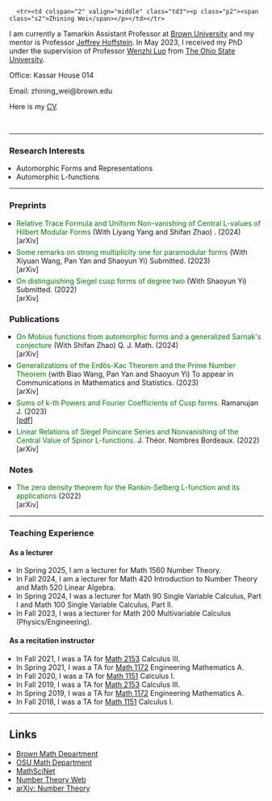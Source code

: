 <html><head>

<script async src="https://www.googletagmanager.com/gtag/js?id=G-JQYT632GPP"></script> <script> window.dataLayer = window.dataLayer || []; function gtag(){dataLayer.push(arguments);} gtag('js', new Date()); gtag('config', 'G-JQYT632GPP'); </script> <title>Zhining Wei</title> <style type="text/css" media="all"> div.block { padding: 0 2em 1ex 2em; line-height: 1.2em; } ul { margin: 0 0 0 1em; padding: 0; } .simplelist { padding: 0pt 5pt 0pt 0pt; list-style-type: none; margin: 0; } li.title { list-style-type: square; margin-top: 6px; } span.title { color: #008000; } li.journal { list-style-type: none; } li.pdf { font-size: 90%; list-style-type: none; } li.instructor { list-style-type: none; margin-top: 6px; } li.grading { list-style-type: none; margin-top: 6px; } .paper { font-style: italic; } .coauthor { font-variant: small-caps; } p.clear { margin: 0; padding: 0; clear: both; } #main { color: black; padding: 10pt 15pt 10pt 15pt; margin: 0pt; line-height: 1.2em; } #repseminar { background-color: lightsalmon; text-align: center; padding: 2pt 5pt 3pt 5px; margin: 0; border: thin red solid; line-height: 1em; width: 150px; height: 45px; color: black; } #conference { background-color: #6CC417; text-align: center; padding: 2pt 5pt 3pt 5px; margin: 0 10px 0 40px; border: thin #006600 solid; line-height: 1em; width: 150px; color: black; } a.ou { color: black; text-decoration: none; } a.ou:hover { color: black; text-decoration: underline; } </style>


</head>
<body>

 <tbody>
        
      <tr><td colspan="2" valign="middle" class="td3"><p class="p2"><span class="s2">Zhining Wei</span></p></td></tr>

 <tr><td valign="middle" class="td4"><p class="p3"><span class="s2">I am currently a Tamarkin Assistant Professor at <a href="http://www.brown.edu/">Brown University</a> and  my mentor is Professor <a href="https://www.brown.edu/academics/math/people/jeffrey-hoffstein">Jeffrey Hoffstein</a>. In May 2023, I received my PhD under the supervision of Professor <a href="https://people.math.osu.edu/luo.43/">Wenzhi Luo</a> from <a href="https://www.osu.edu/">The Ohio State University</a>.</span></p></td></tr> 

 <tr><td valign="middle" class="td4"><p class="p3"><span class="s2">Office: Kassar House 014</span></p></td></tr>
 <tr><td valign="middle" class="td4"><p class="p3"><span class="s2">Email: zhining_wei@brown.edu</span></p></td></tr>

 <tr><td valign="middle" class="td4"><p class="p3"><span class="s2">Here is my <a href="https://weizhining.github.io/CurriculumVitaeZhiningWei2024.pdf">CV</a>. </span></p></td></tr>

</tbody>
       

<p class="p4"><span class="s1"></span><br></p>

<hr />

<h3><b>Research Interests</b></h3>
<ul class="ul1">
  <li>Automorphic Forms and Representations</li>
  <li>Automorphic L-functions</li>
</ul>



<hr />


<h3><b>Preprints </b></h3>
<ul class="ul1">

 <li class="title"><span class="title">Relative Trace Formula and Uniform Non-vanishing of Central L-values of Hilbert Modular Forms</span>  (With Liyang Yang and Shifan Zhao) . (2024)</li>
   [<a href="https://arxiv.org/pdf/2410.09593" style="text-decoration: none">arXiv</a>]

 <li class="title"><span class="title">Some remarks on strong multiplicity one for paramodular forms </span>  (With Xiyuan Wang, Pan Yan and Shaoyun Yi) Submitted. (2023)</li>
   [<a href="https://arxiv.org/pdf/2310.17144.pdf" style="text-decoration: none">arXiv</a>]
  
<li class="title"><span class="title">On distinguishing Siegel cusp forms of degree two</span>  (With Shaoyun Yi) Submitted. (2022)</li>
  [<a href="https://arxiv.org/pdf/2207.13234.pdf" style="text-decoration: none">arXiv</a>]

</ul>


<h3><b>Publications </b></h3>
<ul class="ul1">


<li class="title"><span class="title">On Mobius functions from automorphic forms and a generalized Sarnak's conjecture</span>  (With Shifan Zhao) Q. J. Math. (2024)</li>
  [<a href="https://arxiv.org/pdf/2308.11114.pdf" style="text-decoration: none">arXiv</a>]


  <li class="title"><span class="title">Generalizations of the Erd&#337s-Kac Theorem and the Prime Number Theorem</span> (with Biao Wang, Pan Yan and Shaoyun Yi) To appear in Communications in Mathematics and Statistics. (2023)</li>
 [<a href="https://arxiv.org/pdf/2303.05803.pdf" style="text-decoration: none">arXiv</a>]

  <li class="title"><span class="title">Sums of k-th Powers and Fourier Coefficients of Cusp forms.</span> Ramanujan J. (2023)</li>
  [<a href="https://people.math.osu.edu/wei.863/Papers/Sums of k-th Powers and Fourier Coefficients of Cusp forms.pdf">pdf</a>]

  <li class="title"><span class="title">Linear Relations of Siegel Poincare Series and Nonvanishing of the Central Value of Spinor L-functions.</span>  J. Théor. Nombres Bordeaux. (2022)</li> 
  [<a href="https://arxiv.org/pdf/2110.06254.pdf" style="text-decoration: none">arXiv</a>]


</ul>

<h3><b>Notes </b></h3>
<ul class="ul1">

<li class="title"><span class="title">The zero density theorem for the Rankin-Selberg L-function and its applications</span>  (2022)</li>
  [<a href="https://arxiv.org/pdf/2209.03462.pdf" style="text-decoration: none">arXiv</a>]

</ul>

<hr />


<h3><b>Teaching Experience</b></h3>

<h4>As a lecturer</h4>

<ul class="ul1">

<li>In Spring 2025, I am a lecturer for <a href="https://weizhining.github.io/Teaching/math1560/math1560.html" style="text-decoration: none">Math 1560</a> Number Theory.</li>

<li>In Fall 2024, I am a lecturer for <a href="https://weizhining.github.io/Teaching/math420/math420.html" style="text-decoration: none">Math 420</a> Introduction to Number Theory and Math 520 Linear Algebra.</li>

<li>In Spring 2024, I was a lecturer for Math 90 Single Variable Calculus, Part I and Math 100 Single Variable Calculus, Part II.</li>

<li>In Fall 2023, I was a lecturer for Math 200 Multivariable Calculus (Physics/Engineering).</li>

</ul>


<h4>As a recitation instructor</h4>

<ul class="ul1">
  <li>In Fall 2021, I was a TA for <a href="https://math.osu.edu/courses/2153"> Math 2153</a> Calculus III.</li>

  <li>In Spring 2021, I was a TA for <a href="https://math.osu.edu/courses/1172"> Math 1172</a> Engineering Mathematics A.</li>

  <li>In Fall 2020, I was a TA for <a href="https://math.osu.edu/courses/1151"> Math 1151</a> Calculus I.</li>

  <li>In Fall 2019, I was a TA for <a href="https://math.osu.edu/courses/2153"> Math 2153</a> Calculus III.</li>

  <li>In Spring 2019, I was a TA for <a href="https://math.osu.edu/courses/1172"> Math 1172</a> Engineering Mathematics A.</li>

  <li>In Fall 2018, I was a TA for <a href="https://math.osu.edu/courses/1151"> Math 1151</a> Calculus I.</li>

</ul>


<hr />

<h2>Links</h2>
<ul>
<li><a href="https://www.brown.edu/academics/math/">Brown Math Department</a></li>
<li><a href="https://math.osu.edu/">OSU Math Department</a></li>
<li><a href="https://mathscinet.ams.org/mathscinet/publications-search">MathSciNet</a></li>
<li><a href="http://www.numbertheory.org/">Number Theory Web</a></li>
<li><a href="http://arxiv.org/list/math.NT/recent/">arXiv: Number Theory</a></li>

</ul>

</body>
</html>
